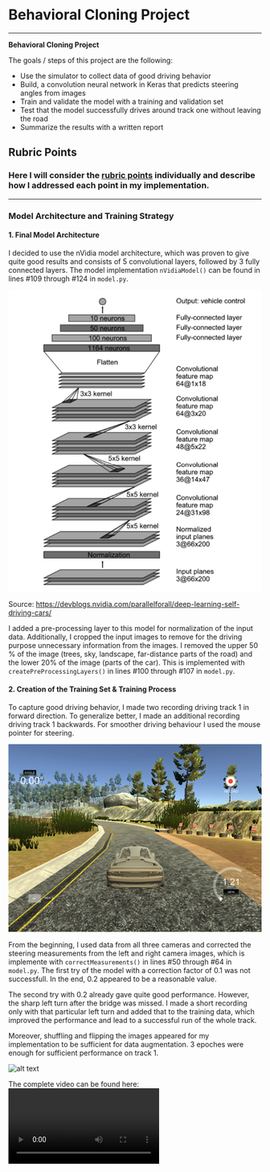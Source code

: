 # **Behavioral Cloning Project** 

---

**Behavioral Cloning Project**

The goals / steps of this project are the following:
* Use the simulator to collect data of good driving behavior
* Build, a convolution neural network in Keras that predicts steering angles from images
* Train and validate the model with a training and validation set
* Test that the model successfully drives around track one without leaving the road
* Summarize the results with a written report


[//]: # (Video References)

[Video]: ./run1.mp4 "Video"

## Rubric Points
### Here I will consider the [rubric points](https://review.udacity.com/#!/rubrics/432/view) individually and describe how I addressed each point in my implementation.  

---

### Model Architecture and Training Strategy

#### 1. Final Model Architecture

I decided to use the nVidia model architecture, which was proven to give quite good results and consists of 5 convolutional layers, followed by 3 fully connected layers. The model implementation `nVidiaModel()` can be found in lines #109 through #124 in `model.py`.

![alt text](./images/nVidiaModel.png)

Source: https://devblogs.nvidia.com/parallelforall/deep-learning-self-driving-cars/  

I added a pre-processing layer to this model for normalization of the input data. Additionally, I cropped the input images to remove for the driving purpose unnecessary information from the images. I removed the upper 50 % of the image (trees, sky, landscape, far-distance parts of the road) and the lower 20% of the image (parts of the car). This is implemented with `createPreProcessingLayers()` in lines #100 through #107 in `model.py`. 

#### 2. Creation of the Training Set & Training Process

To capture good driving behavior, I made two recording driving track 1 in forward direction. To generalize better, I made an additional recording driving track 1 backwards. For smoother driving behaviour I used the mouse pointer for steering.  

![alt text](./images/recording.png)

From the beginning, I used data from all three cameras and corrected the steering measurements from the left and right camera images, which is implemente with `correctMeasurements()` in lines #50 through #64 in `model.py`. The first try of the model with a correction factor of 0.1 was not successfull. In the end, 0.2 appeared to be a reasonable value.

The second try with 0.2 already gave quite good performance. However, the sharp left turn after the bridge was missed. I made a short recording only with that particular left turn and added that to the training data, which improved the performance and lead to a successful run of the whole track.  

Moreover, shuffling and flipping the images appeared for my implementation to be sufficient for data augmentation. 3 epoches were enough for sufficient performance on track 1.

![alt text](./run1.gif)

The complete video can be found here: ![run1.mp4][Video]
